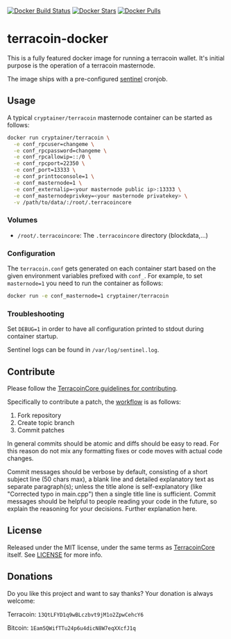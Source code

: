 [![Docker Build Status](https://img.shields.io/docker/build/cryptainer/terracoin.svg?style=for-the-badge)](https://hub.docker.com/r/cryptainer/terracoin/)
[![Docker Stars](https://img.shields.io/docker/stars/cryptainer/terracoin.svg?style=for-the-badge)](https://hub.docker.com/r/cryptainer/terracoin/)
[![Docker Pulls](https://img.shields.io/docker/pulls/cryptainer/terracoin.svg?style=for-the-badge)](https://hub.docker.com/r/cryptainer/terracoin/)

# terracoin-docker
This is a fully featured docker image for running a terracoin wallet. It's initial purpose is the operation of a terracoin masternode.

The image ships with a pre-configured [sentinel](https://github.com/terracoin/sentinel) cronjob.

## Usage

A typical `cryptainer/terracoin` masternode container can be started as follows:
```bash
docker run cryptainer/terracoin \
  -e conf_rpcuser=changeme \
  -e conf_rpcpassword=changeme \
  -e conf_rpcallowip=::/0 \
  -e conf_rpcport=22350 \
  -e conf_port=13333 \
  -e conf_printtoconsole=1 \
  -e conf_masternode=1 \
  -e conf_externalip=<your masternode public ip>:13333 \
  -e conf_masternodeprivkey=<your masternode privatekey> \
  -v /path/to/data/:/root/.terracoincore
```

### Volumes
* `/root/.terracoincore`: The `.terracoincore` directory (blockdata,...)

### Configuration
The `terracoin.conf` gets generated on each container start based on the given environment variables prefixed with `conf_`.
For example, to set `masternode=1` you need to run the container as follows:
```bash
docker run -e conf_masternode=1 cryptainer/terracoin
```

### Troubleshooting
Set `DEBUG=1` in order to have all configuration printed to stdout during container startup.

Sentinel logs can be found in `/var/log/sentinel.log`.

## Contribute
Please follow the [TerracoinCore guidelines for contributing](https://github.com/terracoin/terracoin/blob/v0.12.1.x/CONTRIBUTING.md).

Specifically to contribute a patch, the [workflow](https://github.com/terracoin/terracoin/blob/v0.12.1.x/CONTRIBUTING.md#contributor-workflow) is as follows:

1. Fork repository
2. Create topic branch
3. Commit patches

In general commits should be atomic and diffs should be easy to read. For this reason do not mix any formatting fixes or code moves with actual code changes.

Commit messages should be verbose by default, consisting of a short subject line (50 chars max), a blank line and detailed explanatory text as separate paragraph(s); unless the title alone is self-explanatory (like "Corrected typo in main.cpp") then a single title line is sufficient. Commit messages should be helpful to people reading your code in the future, so explain the reasoning for your decisions. Further explanation here.

## License
Released under the MIT license, under the same terms as [TerracoinCore](https://github.com/terracoin/terracoin) itself. See [LICENSE](LICENSE) for more info.

## Donations
Do you like this project and want to say thanks? Your donation is always welcome:

Terracoin: `13QtLFYD1q9wBLczbvt9jM1o2ZpwCehcY6`

Bitcoin: `1Eam5QWifTTu24p6u4dicN8W7eqXXcfJ1q`
